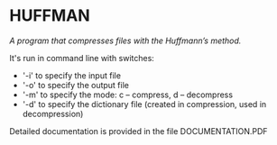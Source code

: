 # HUFFMAN
*A program that compresses files with the Huffmann’s method.*

It's run in command line with switches:
- '-i' to specify the input file
- '-o' to specify the output file
- '-m' to specify the mode: c – compress, d – decompress
- '-d' to specify the dictionary file (created in compression, used in decompression)

Detailed documentation is provided in the file DOCUMENTATION.PDF

